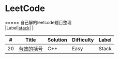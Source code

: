# LeetCode
=====
 自己解的leetcode题目整理<br>
|Label|[stack](https://github.com/LHesperus/leetcode/tree/master/stack)| |

| # | Title | Solution | Difficulty | Label |
|---| ----- | -------- | ---------- | ----- |
| 20|[有效的括号](https://github.com/LHesperus/leetcode/blob/master/stack/%E6%9C%89%E6%95%88%E7%9A%84%E6%8B%AC%E5%8F%B7/main.cpp)|C++|Easy|Stack|